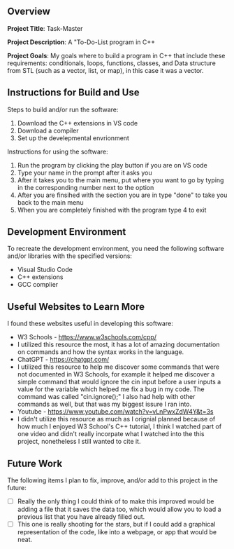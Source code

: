 ## Overview

**Project Title**: Task-Master

**Project Description**: A "To-Do-List program in C++

**Project Goals**: My goals where to build a program in C++ that include these requirements: conditionals, loops, functions, classes, and Data structure from STL (such as a vector, list, or map), in this case it was a vector.

## Instructions for Build and Use

Steps to build and/or run the software:

1. Download the C++ extensions in VS code
2. Download a compiler
3. Set up the develepmental envrionment

Instructions for using the software:

1. Run the program by clicking the play button if you are on VS code
2. Type your name in the prompt after it asks you
3. After it takes you to the main menu, put where you want to go by typing in the corresponding number next to the option
4. After you are finsihed with the section you are in type "done" to take you back to the main menu
5. When you are completely finished with the program type 4 to exit 

## Development Environment 

To recreate the development environment, you need the following software and/or libraries with the specified versions:

* Visual Studio Code
* C++ extensions
* GCC complier

## Useful Websites to Learn More

I found these websites useful in developing this software:

* W3 Schools - https://www.w3schools.com/cpp/
*   I utilized this resource the most, it has a lot of amazing documentation on commands and how the syntax works in the language.
* ChatGPT - https://chatgpt.com/
*   I utilized this resource to help me discover some commands that were not documented in W3 Schools, for example it helped me discover a simple command that would ignore the cin input before a user inputs a value for the variable which helped me fix a bug in my code. The command was called "cin.ignore();" I also had help with other commands as well, but that was my biggest issure I ran into.
* Youtube - https://www.youtube.com/watch?v=vLnPwxZdW4Y&t=3s
*   I didn't utilize this resource as much as I orignial planned because of how much I enjoyed W3 School's C++ tutorial, I think I watched part of one video and didn't really incorpate what I watched into the this project, nonetheless I still wanted to cite it.

## Future Work

The following items I plan to fix, improve, and/or add to this project in the future:

* [ ] Really the only thing I could think of to make this improved would be adding a file that it saves the data too, which would allow you to load a previous list that you have already filled out.
* [ ] This one is really shooting for the stars, but if I could add a graphical representation of the code, like into a webpage, or app that would be neat.
